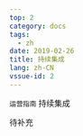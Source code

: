 ```yaml
---
top: 2
category: docs
tags:
  - zh
date: 2019-02-26
title: 持续集成
lang: zh-CN
vssue-id: 2
---
```


`运营指南` 持续集成

待补充
